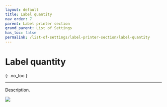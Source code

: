 ```yaml
---
layout: default
title: Label quantity
nav_order: 7
parent: Label printer section
grand_parent: List of Settings
has_toc: false
permalink: /list-of-settings/label-printer-section/label-quantity
---
```


# Label quantity
{: .no_toc }

---

Description.

![](/orderlord-help-kds/assets/images/kds/section_kitchen_history_1.png)